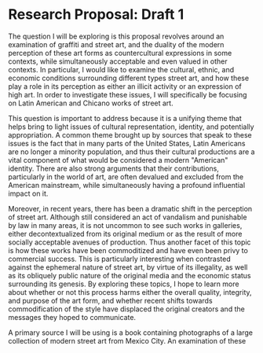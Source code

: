 # Research Proposal: Draft 1

The question I will be exploring is this proposal revolves around an examination of graffiti and street art, and the duality of the modern perception of these art forms as countercultural expressions in some contexts, while simultaneously acceptable and even valued in other contexts. In particular, I would like to examine the cultural, ethnic, and economic conditions surrounding different types street art, and how these play a role in its perception as either an illicit activity or an expression of high art. In order to investigate these issues, I will specifically be focusing on Latin American and Chicano works of street art.

This question is important to address because it is a unifying theme that helps bring to light issues of cultural representation, identity, and potentially appropriation. A common theme brought up by sources that speak to these issues is the fact that in many parts of the United States, Latin Americans are no longer a minority population, and thus their cultural productions are a vital component of what would be considered a modern "American" identity. There are also strong arguments that their contributions, particularly in the world of art, are often devalued and excluded from the American mainstream, while simultaneously having a profound influential impact on it. 

Moreover, in recent years, there has been a dramatic shift in the perception of street art. Although still considered an act of vandalism and punishable by law in many areas, it is not uncommon to see such works in galleries, either decontextualized from its original medium or as the result of more socially acceptable avenues of production. Thus another facet of this topic is how these works have been commoditized and have even been privy to commercial success. This is particularly interesting when contrasted against the ephemeral nature of street art, by virtue of its illegality, as well as its obliquely public nature of the original media and the economic status surrounding its genesis. By exploring these topics, I hope to learn more about whether or not this process harms either the overall quality, integrity, and purpose of the art form, and whether recent shifts towards commodification of the style have displaced the  original creators and the messages they hoped to communicate.

A primary source I will be using is a book containing photographs of a large collection of modern street art from Mexico City. An examination of these 